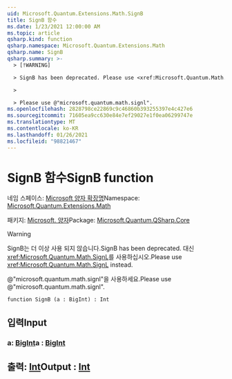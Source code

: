 ```yaml
---
uid: Microsoft.Quantum.Extensions.Math.SignB
title: SignB 함수
ms.date: 1/23/2021 12:00:00 AM
ms.topic: article
qsharp.kind: function
qsharp.namespace: Microsoft.Quantum.Extensions.Math
qsharp.name: SignB
qsharp.summary: >-
  > [!WARNING]

  > SignB has been deprecated. Please use <xref:Microsoft.Quantum.Math.SignL> instead.

  >

  > Please use @"microsoft.quantum.math.signl".
ms.openlocfilehash: 2828798ce22869c9c46860b393255397e4c427e6
ms.sourcegitcommit: 71605ea9cc630e84e7ef29027e1f0ea06299747e
ms.translationtype: MT
ms.contentlocale: ko-KR
ms.lasthandoff: 01/26/2021
ms.locfileid: "98821467"
---
```

# <a name="signb-function"></a><span data-ttu-id="8188a-102">SignB 함수</span><span class="sxs-lookup"><span data-stu-id="8188a-102">SignB function</span></span>

<span data-ttu-id="8188a-103">네임 스페이스: [Microsoft 양자 확장명](xref:Microsoft.Quantum.Extensions.Math)</span><span class="sxs-lookup"><span data-stu-id="8188a-103">Namespace: [Microsoft.Quantum.Extensions.Math](xref:Microsoft.Quantum.Extensions.Math)</span></span>

<span data-ttu-id="8188a-104">패키지: [Microsoft. 양자](https://nuget.org/packages/Microsoft.Quantum.QSharp.Core)</span><span class="sxs-lookup"><span data-stu-id="8188a-104">Package: [Microsoft.Quantum.QSharp.Core](https://nuget.org/packages/Microsoft.Quantum.QSharp.Core)</span></span>


> [!WARNING]
> <span data-ttu-id="8188a-105">SignB는 더 이상 사용 되지 않습니다.</span><span class="sxs-lookup"><span data-stu-id="8188a-105">SignB has been deprecated.</span></span> <span data-ttu-id="8188a-106">대신 <xref:Microsoft.Quantum.Math.SignL>를 사용하십시오.</span><span class="sxs-lookup"><span data-stu-id="8188a-106">Please use <xref:Microsoft.Quantum.Math.SignL> instead.</span></span>
>
> <span data-ttu-id="8188a-107">@"microsoft.quantum.math.signl"을 사용하세요.</span><span class="sxs-lookup"><span data-stu-id="8188a-107">Please use @"microsoft.quantum.math.signl".</span></span>



```qsharp
function SignB (a : BigInt) : Int
```


## <a name="input"></a><span data-ttu-id="8188a-108">입력</span><span class="sxs-lookup"><span data-stu-id="8188a-108">Input</span></span>

### <a name="a--bigint"></a><span data-ttu-id="8188a-109">a: [BigInt](xref:microsoft.quantum.lang-ref.bigint)</span><span class="sxs-lookup"><span data-stu-id="8188a-109">a : [BigInt](xref:microsoft.quantum.lang-ref.bigint)</span></span>





## <a name="output--int"></a><span data-ttu-id="8188a-110">출력: [Int](xref:microsoft.quantum.lang-ref.int)</span><span class="sxs-lookup"><span data-stu-id="8188a-110">Output : [Int](xref:microsoft.quantum.lang-ref.int)</span></span>

